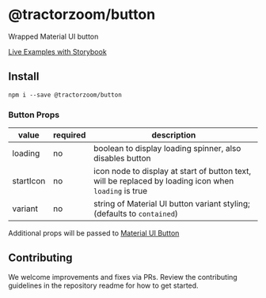 # @tractorzoom/button

Wrapped Material UI button

[Live Examples with Storybook](https://tractorzoom.github.io/component-library/?path=/story/button)

## Install

```
npm i --save @tractorzoom/button
```

### Button Props

| value     | required | description                                                                                           |
| --------- | -------- | ----------------------------------------------------------------------------------------------------- |
| loading   | no       | boolean to display loading spinner, also disables button                                              |
| startIcon | no       | icon node to display at start of button text, will be replaced by loading icon when `loading` is true |
| variant   | no       | string of Material UI button variant styling; (defaults to `contained`)                               |

Additional props will be passed to [Material UI Button](https://material-ui.com/api/button/)

## Contributing

We welcome improvements and fixes via PRs. Review the contributing guidelines in the repository readme for how to get started.

